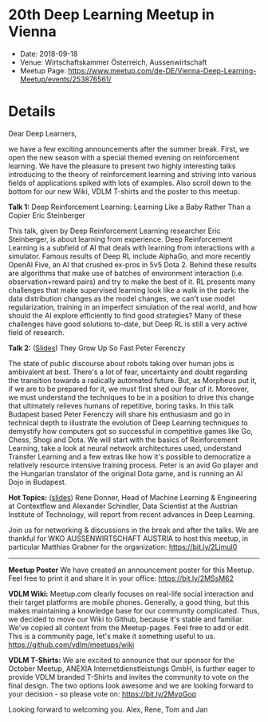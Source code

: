 # 20th Deep Learning Meetup in Vienna

* Date: 2018-09-18
* Venue: Wirtschaftskammer Österreich, Aussenwirtschaft
* Meetup Page: https://www.meetup.com/de-DE/Vienna-Deep-Learning-Meetup/events/253876561/


# Details

Dear Deep Learners,

we have a few exciting announcements after the summer break. First, we open the new season with a special themed evening on reinforcement learning. We have the pleasure to present two highly interesting talks introducing to the theory of reinforcement learning and striving into various fields of applications spiked with lots of examples. Also scroll down to the bottom for our new Wiki, VDLM T-shirts and the poster to this meetup.

**Talk 1:**
Deep Reinforcement Learning: Learning Like a Baby Rather Than a Copier
Eric Steinberger

This talk, given by Deep Reinforcement Learning researcher Eric Steinberger, is about learning from experience. Deep Reinforcement Learning is a subfield of AI that deals with learning from interactions with a simulator. Famous results of Deep RL include AlphaGo, and more recently OpenAI Five, an AI that crushed ex-pros in 5v5 Dota 2. Behind these results are algorithms that make use of batches of environment interaction (i.e. observation+reward pairs) and try to make the best of it. RL presents many challenges that make supervised learning look like a walk in the park: the data distribution changes as the model changes, we can't use model regularization, training in an imperfect simulation of the real world, and how should the AI explore efficiently to find good strategies? Many of these challenges have good solutions to-date, but Deep RL is still a very active field of research.

**Talk 2:** ([Slides](./slides/3_They_Grow_Up_So_Fast.pdf))
They Grow Up So Fast
Peter Ferenczy

The state of public discourse about robots taking over human jobs is ambivalent at best. There's a lot of fear, uncertainty and doubt regarding the transition towards a radically automated future. But, as Morpheus put it, if we are to be prepared for it, we must first shed our fear of it. Moreover, we must understand the techniques to be in a position to drive this change that ultimately relieves humans of repetitive, boring tasks.
In this talk Budapest based Peter Ferenczy will share his enthusiasm and go in technical depth to illustrate the evolution of Deep Learning techniques to demystify how computers got so successful in competitive games like Go, Chess, Shogi and Dota. We will start with the basics of Reinforcement Learning, take a look at neural network architectures used, understand Transfer Learning and a few extras like how it's possible to democratize a relatively resource intensive training process.
Peter is an avid Go player and the Hungarian translator of the original Dota game, and is running an AI Dojo in Budapest.

**Hot Topics:** ([slides](./slides/1_Intro_Announcements_Hot_Topics.pdf))
Rene Donner, Head of Machine Learning & Engineering at Contextflow and Alexander Schindler, Data Scientist at the Austrian Institute of Technology, will report from recent advances in Deep Learning.

Join us for networking & discussions in the break and after the talks.
We are thankful for WKO AUSSENWIRTSCHAFT AUSTRIA to host this meetup, in particular Matthias Grabner for the organization:
https://bit.ly/2LjmuI0

---

**Meetup Poster**
We have created an announcement poster for this Meetup. Feel free to print it and share it in your office:
https://bit.ly/2MSsM62

**VDLM Wiki:**
Meetup.com clearly focuses on real-life social interaction and their target platforms are mobile phones. Generally, a good thing, but this makes maintaining a knowledge base for our community complicated. Thus, we decided to move our Wiki to Github, because it's stable and familiar. We've copied all content from the Meetup-pages. Feel free to add or edit. This is a community page, let's make it something useful to us.
https://github.com/vdlm/meetups/wiki

**VDLM T-Shirts:**
We are excited to announce that our sponsor for the October Meetup, ANEXIA Internetdienstleistungs GmbH, is further eager to provide VDLM branded T-Shirts and invites the community to vote on the final design. The two options look awesome and we are looking forward to your decision - so please vote on:
https://bit.ly/2MypGoq

Looking forward to welcoming you.
Alex, Rene, Tom and Jan